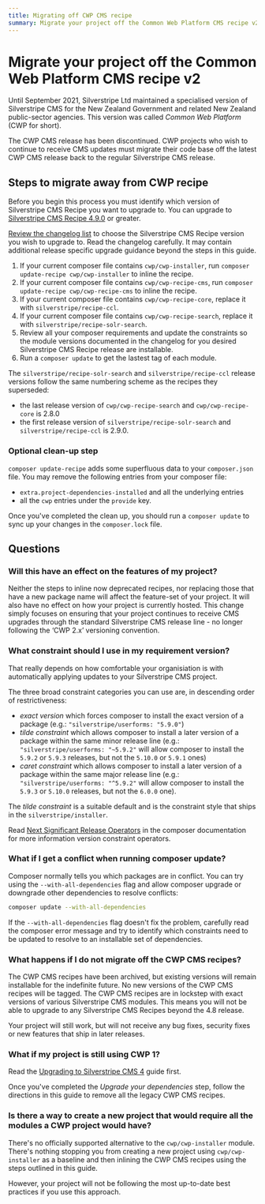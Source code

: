 ```yaml
---
title: Migrating off CWP CMS recipe
summary: Migrate your project off the Common Web Platform CMS recipe v2
---
```


# Migrate your project off the Common Web Platform CMS recipe v2

Until September 2021, Silverstripe Ltd maintained a specialised version of Silverstripe CMS for the New Zealand Government and related New Zealand public-sector agencies. This version was called _Common Web Platform_ (CWP for short).

The CWP CMS release has been discontinued. CWP projects who wish to continue to receive CMS updates must migrate their code base off the latest CWP CMS release back to the regular Silverstripe CMS release.

## Steps to migrate away from CWP recipe

Before you begin this process you must identify which version of Silverstripe CMS Recipe you want to upgrade to. You can upgrade to [Silverstripe CMS Recipe 4.9.0](/changelogs/4.9.0/) or greater.

[Review the changelog list](/changelogs/) to choose the Silverstripe CMS Recipe version you wish to upgrade to. Read the changelog carefully. It may contain additional release specific upgrade guidance beyond the steps in this guide.

1. If your current composer file contains `cwp/cwp-installer`, run `composer update-recipe cwp/cwp-installer` to inline the recipe.
2. If your current composer file contains `cwp/cwp-recipe-cms`, run `composer update-recipe cwp/cwp-recipe-cms` to inline the recipe.
3. If your current composer file contains `cwp/cwp-recipe-core`, replace it with `silverstripe/recipe-ccl`.
4. If your current composer file contains `cwp/cwp-recipe-search`, replace it with `silverstripe/recipe-solr-search`.
5. Review all your composer requirements and update the constraints so the module versions documented in the changelog for you desired Silverstripe CMS Recipe release are installable.
6. Run a `composer update` to get the lastest tag of each module.

The `silverstripe/recipe-solr-search` and `silverstripe/recipe-ccl` release versions follow the same numbering scheme as the recipes they superseded:
- the last release version of `cwp/cwp-recipe-search` and `cwp/cwp-recipe-core` is 2.8.0
- the first release version of `silverstripe/recipe-solr-search` and `silverstripe/recipe-ccl` is 2.9.0.

### Optional clean-up step

`composer update-recipe` adds some superfluous data to your `composer.json` file. You may remove the following entries from your composer file:
- `extra.project-dependencies-installed` and all the underlying entries
- all the `cwp` entries under the `provide` key.

Once you've completed the clean up, you should run a `composer update` to sync up your changes in the `composer.lock` file.

## Questions

### Will this have an effect on the features of my project?

Neither the steps to inline now deprecated recipes, nor replacing those that have a new package name will affect the feature-set of your project. It will also have no effect on how your project is currently hosted. This change simply focuses on ensuring that your project continues to receive CMS upgrades through the standard Silverstripe CMS release line - no longer following the ‘CWP 2.x’ versioning convention.

### What constraint should I use in my requirement version?

That really depends on how comfortable your organisiation is with automatically applying updates to your Silverstripe CMS project.

The three broad constraint categories you can use are, in descending order of restrictiveness:
- _exact version_ which forces composer to install the exact version of a package (e.g.: `"silverstripe/userforms: "5.9.0"`)
- _tilde constraint_ which allows composer to install a later version of a package within the same minor release line (e.g.: `"silverstripe/userforms: "~5.9.2"` will allow composer to install the `5.9.2` or `5.9.3` releases, but not the `5.10.0` or `5.9.1` ones)
- _caret constraint_ which allows composer to install a later version of a package within the same major release line (e.g.: `"silverstripe/userforms: "^5.9.2"` will allow composer to install the `5.9.3` or `5.10.0` releases, but not the `6.0.0` one).

The _tilde constraint_ is a suitable default and is the constraint style that ships in the `silverstripe/installer`.

Read [Next Significant Release Operators](https://getcomposer.org/doc/articles/versions.md#next-significant-release-operators) in the composer documentation for more information version constraint operators.

### What if I get a conflict when running composer update?

Composer normally tells you which packages are in conflict. You can try using the `--with-all-dependencies` flag and allow composer upgrade or downgrade other dependencies to resolve conflicts:
```bash
composer update --with-all-dependencies
```

If the `--with-all-dependencies` flag doesn't fix the problem, carefully read the composer error message and try to identify which constraints need to be updated to resolve to an installable set of dependencies.

### What happens if I do not migrate off the CWP CMS recipes?

The CWP CMS recipes have been archived, but existing versions will remain installable for the indefinite future. No new versions of the CWP CMS recipes will be tagged. The CWP CMS recipes are in lockstep with exact versions of various Silverstripe CMS modules. This means you will not be able to upgrade to any Silverstripe CMS Recipes beyond the 4.8 release.

Your project will still work, but will not receive any bug fixes, security fixes or new features that ship in later releases.

### What if my project is still using CWP 1?

Read the [Upgrading to Silverstripe CMS 4](Upgrading_project.md) guide first.

Once you've completed the _Upgrade your dependencies_ step, follow the directions in this guide to remove all the legacy CWP CMS recipes.

### Is there a way to create a new project that would require all the modules a CWP project would have?

There's no officially supported alternative to the `cwp/cwp-installer` module. There's nothing stopping you from creating a new project using `cwp/cwp-installer` as a baseline and then inlining the CWP CMS recipes using the steps outlined in this guide.

However, your project will not be following the most up-to-date best practices if you use this approach. 
